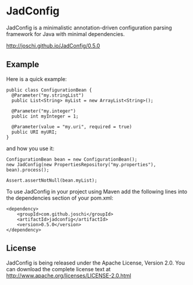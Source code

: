 JadConfig
=========

JadConfig is a minimalistic annotation-driven configuration parsing framework for Java with minimal dependencies.

http://joschi.github.io/JadConfig/0.5.0


Example
-------

Here is a quick example:

    public class ConfigurationBean {
      @Parameter("my.stringList")
      public List<String> myList = new ArrayList<String>();

      @Parameter("my.integer")
      public int myInteger = 1;

      @Parameter(value = "my.uri", required = true)
      public URI myURI;
    }

and how you use it:

    ConfigurationBean bean = new ConfigurationBean();
    new JadConfig(new PropertiesRepository("my.properties"), bean).process();

    Assert.assertNotNull(bean.myList);


To use JadConfig in your project using Maven add the following lines into the dependencies section of your pom.xml:

    <dependency>
        <groupId>com.github.joschi</groupId>
        <artifactId>jadconfig</artifactId>
        <version>0.5.0</version>
    </dependency>


License
-------
JadConfig is being released under the Apache License, Version 2.0. You can download the complete license text at
http://www.apache.org/licenses/LICENSE-2.0.html
